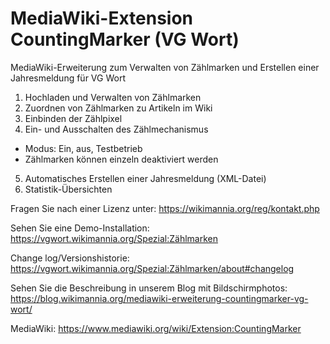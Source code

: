 # MediaWiki-Extension CountingMarker (VG Wort)
MediaWiki-Erweiterung zum Verwalten von Zählmarken und Erstellen einer Jahresmeldung für VG Wort

1. Hochladen und Verwalten von Zählmarken
2. Zuordnen von Zählmarken zu Artikeln im Wiki
3. Einbinden der Zählpixel
4. Ein- und Ausschalten des Zählmechanismus
* Modus: Ein, aus, Testbetrieb
* Zählmarken können einzeln deaktiviert werden
5. Automatisches Erstellen einer Jahresmeldung (XML-Datei)
6. Statistik-Übersichten

Fragen Sie nach einer Lizenz unter:
https://wikimannia.org/reg/kontakt.php

Sehen Sie eine Demo-Installation:
https://vgwort.wikimannia.org/Spezial:Zählmarken

Change log/Versionshistorie:
https://vgwort.wikimannia.org/Spezial:Zählmarken/about#changelog

Sehen Sie die Beschreibung in unserem Blog mit Bildschirmphotos:
https://blog.wikimannia.org/mediawiki-erweiterung-countingmarker-vg-wort/

MediaWiki:
https://www.mediawiki.org/wiki/Extension:CountingMarker
